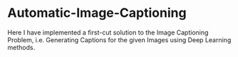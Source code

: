 # Automatic-Image-Captioning
Here I have implemented a first-cut solution to the Image Captioning Problem, i.e. Generating Captions for the given Images using Deep Learning methods.

